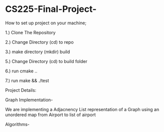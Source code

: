 # CS225-Final-Project-

How to set up project on your machine;

1.) Clone The Repository

2.) Change Directory (cd) to repo

3.) make directory (mkdir) build

5.) Change Directory (cd) to build folder

6.) run cmake ..

7.) run make && ./test



Project Details:


Graph Implementation-

We are implementing a Adjacnency List representation of a Graph using an unordered map from Airport to list of airport

Algorithms-
